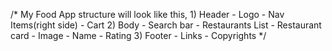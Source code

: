 /* My Food App structure will look like this, 
            1) Header
                - Logo
                - Nav Items(right side)
                - Cart
            2) Body
                - Search bar
                - Restaurants List
                    - Restaurant card
                        - Image
                        - Name
                        - Rating
            3) Footer
                - Links
                - Copyrights
*/
